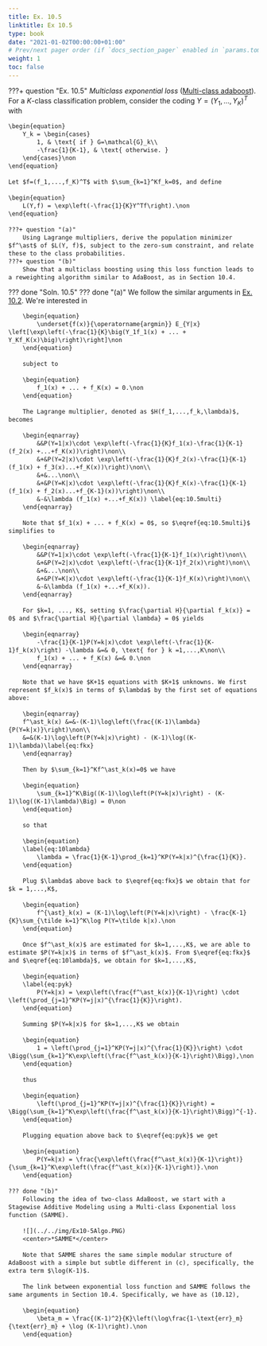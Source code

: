 ```yaml
---
title: Ex. 10.5
linktitle: Ex 10.5
type: book
date: "2021-01-02T00:00:00+01:00"
# Prev/next pager order (if `docs_section_pager` enabled in `params.toml`)
weight: 1
toc: false
---
```


???+ question "Ex. 10.5"
    *Multiclass exponential loss* ([Multi-class adaboost](https://hastie.su.domains/Papers/samme.pdf)). For a $K$-class classification problem, consider the coding $Y=(Y_1,...,Y_K)^T$ with
	
    \begin{equation}
		Y_k = \begin{cases}
			1, & \text{ if } G=\mathcal{G}_k\\
			-\frac{1}{K-1}, & \text{ otherwise. }
		\end{cases}\non
	\end{equation}
	
    Let $f=(f_1,...,f_K)^T$ with $\sum_{k=1}^Kf_k=0$, and define
	
    \begin{equation}
		L(Y,f) = \exp\left(-\frac{1}{K}Y^Tf\right).\non
	\end{equation}
	
    ???+ question "(a)"
        Using Lagrange multipliers, derive the population minimizer $f^\ast$ of $L(Y, f)$, subject to the zero-sum constraint, and relate these to the class probabilities.
	???+ question "(b)"
        Show that a multiclass boosting using this loss function leads to a reweighting algorithm similar to AdaBoost, as in Section 10.4.

??? done "Soln. 10.5"
    ??? done "(a)"
        We follow the similar arguments in [Ex. 10.2](ex10-02.md). We're interested in
        
        \begin{equation}
            \underset{f(x)}{\operatorname{argmin}} E_{Y|x} \left[\exp\left(-\frac{1}{K}\big(Y_1f_1(x) + ... + Y_Kf_K(x)\big)\right)\right]\non
        \end{equation}
        
        subject to 

        \begin{equation}
            f_1(x) + ... + f_K(x) = 0.\non
        \end{equation}
        
        The Lagrange multiplier, denoted as $H(f_1,...,f_k,\lambda)$, becomes
        
        \begin{eqnarray}
            &&P(Y=1|x)\cdot \exp\left(-\frac{1}{K}f_1(x)-\frac{1}{K-1}(f_2(x) +...+f_K(x))\right)\non\\
            &+&P(Y=2|x)\cdot \exp\left(-\frac{1}{K}f_2(x)-\frac{1}{K-1}(f_1(x) + f_3(x)...+f_K(x))\right)\non\\
            &+&...\non\\
            &+&P(Y=K|x)\cdot \exp\left(-\frac{1}{K}f_K(x)-\frac{1}{K-1}(f_1(x) + f_2(x)...+f_{K-1}(x))\right)\non\\
            &-&\lambda (f_1(x) +...+f_K(x)) \label{eq:10.5multi}
        \end{eqnarray}

        Note that $f_1(x) + ... + f_K(x) = 0$, so $\eqref{eq:10.5multi}$ simplifies to
        
        \begin{eqnarray}
            &&P(Y=1|x)\cdot \exp\left(-\frac{1}{K-1}f_1(x)\right)\non\\
            &+&P(Y=2|x)\cdot \exp\left(-\frac{1}{K-1}f_2(x)\right)\non\\
            &+&...\non\\
            &+&P(Y=K|x)\cdot \exp\left(-\frac{1}{K-1}f_K(x)\right)\non\\
            &-&\lambda (f_1(x) +...+f_K(x)).
        \end{eqnarray}

        For $k=1, ..., K$, setting $\frac{\partial H}{\partial f_k(x)} = 0$ and $\frac{\partial H}{\partial \lambda} = 0$ yields
        
        \begin{eqnarray}
            -\frac{1}{K-1}P(Y=k|x)\cdot \exp\left(-\frac{1}{K-1}f_k(x)\right) -\lambda &=& 0, \text{ for } k =1,...,K\non\\
            f_1(x) + ... + f_K(x) &=& 0.\non
        \end{eqnarray}
        
        Note that we have $K+1$ equations with $K+1$ unknowns. We first represent $f_k(x)$ in terms of $\lambda$ by the first set of equations above:
        
        \begin{eqnarray}
        f^\ast_k(x) &=&-(K-1)\log\left(\frac{(K-1)\lambda}{P(Y=k|x)}\right)\non\\
        &=&(K-1)\log\left(P(Y=k|x)\right) - (K-1)\log((K-1)\lambda)\label{eq:fkx}
        \end{eqnarray}

        Then by $\sum_{k=1}^Kf^\ast_k(x)=0$ we have

        \begin{equation}
            \sum_{k=1}^K\Big((K-1)\log\left(P(Y=k|x)\right) - (K-1)\log((K-1)\lambda)\Big) = 0\non
        \end{equation}
        
        so that
        
        \begin{equation}
        \label{eq:10lambda}
            \lambda = \frac{1}{K-1}\prod_{k=1}^KP(Y=k|x)^{\frac{1}{K}}.
        \end{equation}
        
        Plug $\lambda$ above back to $\eqref{eq:fkx}$ we obtain that for $k = 1,...,K$, 
        
        \begin{equation}
            f^{\ast}_k(x) = (K-1)\log\left(P(Y=k|x)\right) - \frac{K-1}{K}\sum_{\tilde k=1}^K\log P(Y=\tilde k|x).\non
        \end{equation}

        Once $f^\ast_k(x)$ are estimated for $k=1,...,K$, we are able to estimate $P(Y=k|x)$ in terms of $f^\ast_k(x)$. From $\eqref{eq:fkx}$ and $\eqref{eq:10lambda}$, we obtain for $k=1,...,K$,
        
        \begin{equation}
        \label{eq:pyk}
            P(Y=k|x) = \exp\left(\frac{f^\ast_k(x)}{K-1}\right) \cdot \left(\prod_{j=1}^KP(Y=j|x)^{\frac{1}{K}}\right).
        \end{equation}
        
        Summing $P(Y=k|x)$ for $k=1,...,K$ we obtain
        
        \begin{equation}
            1 = \left(\prod_{j=1}^KP(Y=j|x)^{\frac{1}{K}}\right) \cdot \Bigg(\sum_{k=1}^K\exp\left(\frac{f^\ast_k(x)}{K-1}\right)\Bigg),\non 
        \end{equation}
        
        thus
        
        \begin{equation}
            \left(\prod_{j=1}^KP(Y=j|x)^{\frac{1}{K}}\right) = \Bigg(\sum_{k=1}^K\exp\left(\frac{f^\ast_k(x)}{K-1}\right)\Bigg)^{-1}.
        \end{equation}
        
        Plugging equation above back to $\eqref{eq:pyk}$ we get
        
        \begin{equation}
            P(Y=k|x) = \frac{\exp\left(\frac{f^\ast_k(x)}{K-1}\right)}{\sum_{k=1}^K\exp\left(\frac{f^\ast_k(x)}{K-1}\right)}.\non
        \end{equation} 
    
    ??? done "(b)"
        Following the idea of two-class AdaBoost, we start with a Stagewise Additive Modeling using a Multi-class Exponential loss function (SAMME).
        
        ![](../../img/Ex10-5Algo.PNG)
        <center>*SAMME*</center>

        Note that SAMME shares the same simple modular structure of AdaBoost with a simple but subtle different in (c), specifically, the extra term $\log(K-1)$.

        The link between exponential loss function and SAMME follows the same arguments in Section 10.4. Specifically, we have as (10.12),

        \begin{equation}
            \beta_m = \frac{(K-1)^2}{K}\left(\log\frac{1-\text{err}_m}{\text{err}_m} + \log (K-1)\right).\non
        \end{equation} 